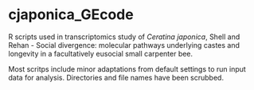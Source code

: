 # cjaponica_GEcode
R scripts used in transcriptomics study of _Ceratina japonica_, Shell and Rehan - Social divergence: molecular pathways underlying castes and longevity in a facultatively eusocial small carpenter bee.

Most scritps include minor adaptations from default settings to run input data for analysis. Directories and file names have been scrubbed.
